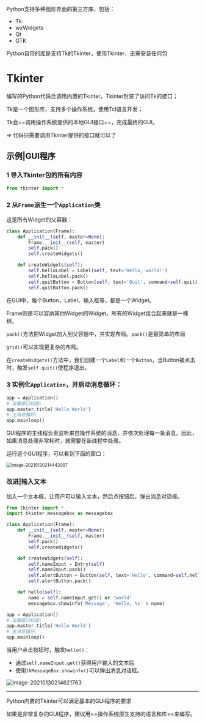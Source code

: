 Python支持多种图形界面的第三方库，包括：

- Tk
- wxWidgets
- Qt
- GTK

Python自带的库是支持Tk的Tkinter，使用Tkinter，无需安装任何包



# Tkinter

编写的Python代码会调用内置的Tkinter，Tkinter封装了访问Tk的接口；

Tk是一个图形库，支持多个操作系统，使用Tcl语言开发；

Tk会==调用操作系统提供的本地GUI接口==，完成最终的GUI。

=> 代码只需要调用Tkinter提供的接口就可以了



## 示例|GUI程序

### 1 导入Tkinter包的所有内容

```python
from tkinter import *
```



### 2 从`Frame`派生一个`Application`类

这是所有Widget的父容器：

```python
class Application(Frame):
    def __init__(self, master=None):
        Frame.__init__(self, master)
        self.pack()
        self.createWidgets()

    def createWidgets(self):
        self.helloLabel = Label(self, text='Hello, world!')
        self.helloLabel.pack()
        self.quitButton = Button(self, text='Quit', command=self.quit)
        self.quitButton.pack()
```

在GUI中，每个Button、Label、输入框等，都是一个Widget。

Frame则是可以容纳其他Widget的Widget，所有的Widget组合起来就是一棵树。



`pack()`方法把Widget加入到父容器中，并实现布局。`pack()`是最简单的布局

`grid()`可以实现更复杂的布局。



在`createWidgets()`方法中，我们创建一个`Label`和一个`Button`，当Button被点击时，触发`self.quit()`使程序退出。



### 3 实例化`Application`，并启动消息循环：

```python
app = Application()
# 设置窗口标题:
app.master.title('Hello World')
# 主消息循环:
app.mainloop()
```

GUI程序的主线程负责监听来自操作系统的消息，并依次处理每一条消息。因此，如果消息处理非常耗时，就需要在新线程中处理。



运行这个GUI程序，可以看到下面的窗口：

<img src="https://cdn.jsdelivr.net/gh/DaiDuncan/PicUploader/img/20210130214443.png" alt="image-20210130214443097" style="zoom:80%;" />



### 改进|输入文本

加入一个文本框，让用户可以输入文本，然后点按钮后，弹出消息对话框。

```python
from tkinter import *
import tkinter.messagebox as messagebox

class Application(Frame):
    def __init__(self, master=None):
        Frame.__init__(self, master)
        self.pack()
        self.createWidgets()

    def createWidgets(self):
        self.nameInput = Entry(self)
        self.nameInput.pack()
        self.alertButton = Button(self, text='Hello', command=self.hello)
        self.alertButton.pack()

    def hello(self):
        name = self.nameInput.get() or 'world'
        messagebox.showinfo('Message', 'Hello, %s' % name)

app = Application()
# 设置窗口标题:
app.master.title('Hello World')
# 主消息循环:
app.mainloop()
```

当用户点击按钮时，触发`hello()`：

- 通过`self.nameInput.get()`获得用户输入的文本后
- 使用`tkMessageBox.showinfo()`可以弹出消息对话框。

![image-20210130214621763](https://cdn.jsdelivr.net/gh/DaiDuncan/PicUploader/img/20210130214621.png)

---

Python内置的Tkinter可以满足基本的GUI程序的要求

如果是非常复杂的GUI程序，建议用==操作系统原生支持的语言和库==来编写。





